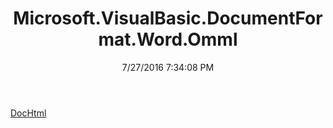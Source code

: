 ﻿---
title: Microsoft.VisualBasic.DocumentFormat.Word.Omml
date: 7/27/2016 7:34:08 PM
---

[DocHtml](T-Microsoft.VisualBasic.DocumentFormat.Word.Omml.DocHtml.html)
